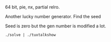 64 bit, pie, nx, partial relro.

Another lucky number generator. Find the seed

Seed is zero but the gen number is modified a lot.

`./solve | ./tuxtalkshow`